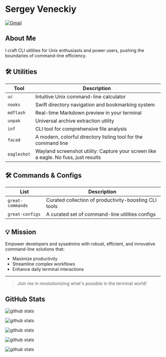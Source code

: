 # Sergey Veneckiy

[![Gmail](https://img.shields.io/badge/Gmail-Email%20Me-blue?logo=gmail)](mailto:s.venetsky@gmail.com)

## About Me

I craft CLI utilities for Unix enthusiasts and power users, pushing the boundaries of command-line efficiency.


## 🛠️ Utilities

| Tool | Description |
|------|-------------|
| `uc` | Intuitive Unix command-line calculator |
| `nooks` | Swift directory navigation and bookmarking system |
| `mdflash` | Real-time Markdown preview in your terminal |
| `unpak` | Universal archive extraction utility |
| `inf` | CLI tool for comprehensive file analysis  |
| `facad` | A modern, colorful directory listing tool for the command line  |
| `eagleshot` | Wayland screenshot utility: Capture your screen like a eagle. No fuss, just results |

## 🛠️ Commands & Configs
| List        | Description |
|-------------|-------------|
| `great-commands` | Curated collection of productivity-boosting CLI tools |
| `great-configs`  | A curated set of command-line utilities configs |



## 💡 Mission

Empower developers and sysadmins with robust, efficient, and innovative command-line solutions that:

- Maximize productivity
- Streamline complex workflows
- Enhance daily terminal interactions

---

> Join me in revolutionizing what's possible in the terminal world!


## GitHub Stats

![github stats](https://github-readme-stats.vercel.app/api?username=yellow-footed-honeyguide&show_icons=true&count_private=true&hide_title=true)

![github stats](https://github-readme-stats.vercel.app/api?username=yellow-footed-honeyguide&show_icons=true&count_private=true&hide_title=false&theme=radical&bg_color=0D1117&hide_border=true&include_all_commits=true&custom_title=My%20GitHub%20Stats&line_height=29&text_color=ffffff&icon_color=ff3860&title_color=ff3860)


![github stats](https://github-readme-stats.vercel.app/api?username=yellow-footed-honeyguide&show_icons=true&count_private=true&hide_title=false&theme=default&hide_border=false&include_all_commits=true&custom_title=GitHub%20Insights&card_width=400&line_height=24&ring_color=ff3860&text_bold=true&rank_icon=github)


![github stats](https://github-readme-stats.vercel.app/api?username=yellow-footed-honeyguide&show_icons=true&count_private=true&hide_title=true&theme=tokyonight&hide_border=true&include_all_commits=true&hide=contribs,issues&custom_title=GitHub%20Overview&layout=compact&card_width=300&line_height=20)


![github stats](https://github-readme-stats.vercel.app/api?username=yellow-footed-honeyguide&show_icons=true&count_private=true&hide_title=false&theme=transparent&bg_color=163852&title_color=f5b836&text_color=ffffff&icon_color=f5b836&border_color=f5b836&hide_border=false&include_all_commits=true&custom_title=My%20GitHub%20Activity)



